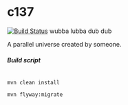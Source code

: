# c137

[![Build Status](https://www.travis-ci.org/xxlv/c137.svg?branch=master)](https://www.travis-ci.org/xxlv/c137)
wubba lubba dub dub

A parallel universe created by someone.

##### Build script 

```shell

mvn clean install 

mvn flyway:migrate 

```